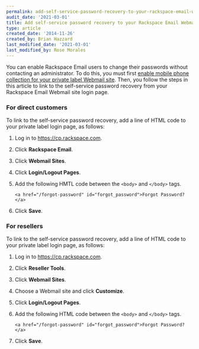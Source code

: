 ```yaml
---
permalink: add-self-service-password-recovery-to-your-rackspace-email-webmail-site/
audit_date: '2021-03-01'
title: Add self-service password recovery to your Rackspace Email Webmail site
type: article
created_date: '2014-11-26'
created_by: Brian Hazzard
last_modified_date: '2021-03-01'
last_modified_by: Rose Morales
---
```


You can enable Rackspace Email users to change their passwords without
contacting an administrator. To do this, you must first [enable mobile
phone collection for your private label Webmail
site](/support/how-to/enable-and-disable-collection-of-mobile-phone-numbers-in-rackspace-webmail). Then, you follow the steps in this
article to link to the self-service password recovery from your
Rackspace Email Webmail site login page.

### For direct customers

To link to the self-service password recovery, add a line of HTML code
to your private label login page, as follows:

1.  Log in to <https://cp.rackspace.com>.
2.  Click **Rackspace Email**.
3.  Click **Webmail Sites**.
4.  Click **Login/Logout Pages**.
5.  Add the following HMTL code between the `<body>` and `</body>` tags.

        <a href="/forgot-password" id="forgot_password">Forgot Password?</a>

6.  Click **Save**.

### For resellers

To link to the self-service password recovery, add a line of HTML code
to your private label login page, as follows:

1.  Log in to <https://cp.rackspace.com>.
2.  Click **Reseller Tools**.
3.  Click **Webmail Sites**.
4.  Choose a Webmail site and click **Customize**.
5.  Click **Login/Logout Pages**.
6.  Add the following HTML code between the `<body>` and `</body>` tags.

        <a href="/forgot-password" id="forgot_password">Forgot Password?</a>

7.  Click **Save**.
